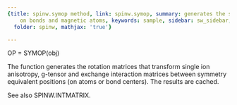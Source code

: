 ```yaml
---
{title: spinw.symop method, link: spinw.symop, summary: generates the symmetry operators
    on bonds and magnetic atoms, keywords: sample, sidebar: sw_sidebar, permalink: spinw_symop.html,
  folder: spinw, mathjax: 'true'}

---
```

 
OP = SYMOP(obj)
 
The function generates the rotation matrices that transform single ion
anisotropy, g-tensor and exchange interaction matrices between symmetry
equivalent positions (on atoms or bond centers). The results are cached.
 
See also SPINW.INTMATRIX.
 

